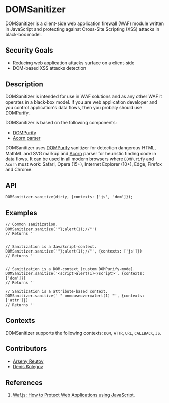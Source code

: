 # DOMSanitizer
DOMSanitizer is a client-side web application firewall (WAF) module written in JavaScript and protecting against Cross-Site Scripting (XSS) attacks in black-box model.
 
## Security Goals
* Reducing web application attacks surface on a client-side
* DOM-based XSS attacks detection


## Description
DOMSanitizer is intended for use in WAF solutions and as any other WAF it operates in a black-box model.
If you are web application developer and you control application's data flows, then you probaly should use [DOMPurify](https://github.com/cure53/DOMPurify).
 
DOMSanitizer is based on the following components:
* [DOMPurify](https://github.com/cure53/DOMPurify)
* [Acorn parser](https://github.com/ternjs/acorn)
 
DOMSanitizer uses [DOMPurify](https://github.com/cure53/DOMPurify) sanitizer for detection dangerous HTML, MathML and SVG markup and [Acorn](https://github.com/ternjs/acorn) 
parser for heuristic finding code in data flows.
It can be used in all modern browsers where `DOMPurify` and `Acorn` must work: Safari, Opera (15+), Internet Explorer (10+), Edge, Firefox and Chrome.


## API

```
DOMSanitizer.sanitize(dirty, {contexts: ['js', 'dom']});
```
 
## Examples

```
// Common sanitization.
DOMSanitizer.sanitize('"};alert(1);//"')
// Returns ''


// Sanitization is a JavaScript-context.
DOMSanitizer.sanitize('"};alert(1);//"', {contexts: ['js']})
// Returns ''


// Sanitization is a DOM-context (custom DOMPurify-mode).
DOMSanitizer.sanitize('<script>alert(1)</script>', {contexts: ['dom']})
// Returns ''

// Sanitization is a attribute-based context.
DOMSanitizer.sanitize(' " onmouseover=alert(1) "', {contexts: ['attr']})
// Returns ''
```

## Contexts

DOMSanitizer supports the following contexts: `DOM`, `ATTR`, `URL`, `CALLBACK`, `JS`.
 
## Contributors
* [Arseny Reutov](https://twitter.com/ru_raz0r)
* [Denis Kolegov](https://twitter.com/dnkolegov)

## References
1. [Waf.js: How to Protect Web Applications using JavaScript](http://www.slideshare.net/DenisKolegov/wafjs-how-to-protect-web-applications-using-javascript).
